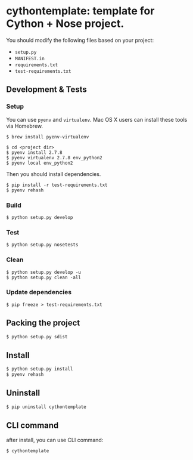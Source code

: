 cythontemplate: template for Cython + Nose project.
==================================

You should modify the following files based on your project:

- `setup.py`
- `MANIFEST.in`
- `requirements.txt`
- `test-requirements.txt`

## Development & Tests
### Setup
You can use `pyenv` and `virtualenv`. Mac OS X users can install these tools via Homebrew.
```
$ brew install pyenv-virtualenv
```


```
$ cd <project dir>
$ pyenv install 2.7.8
$ pyenv virtualenv 2.7.8 env_python2
$ pyenv local env_python2
```
Then you should install dependencies.
```
$ pip install -r test-requirements.txt
$ pyenv rehash
```


### Build

```
$ python setup.py develop
```

### Test
```
$ python setup.py nosetests
```

### Clean
```
$ python setup.py develop -u
$ python setup.py clean -all
```

### Update dependencies
```
$ pip freeze > test-requirements.txt
```

## Packing the project
```sh
$ python setup.py sdist
```

## Install
```sh
$ python setup.py install
$ pyenv rehash
```

## Uninstall
```sh
$ pip uninstall cythontemplate
```

## CLI command
after install, you can use CLI command:
```sh
$ cythontemplate
```
